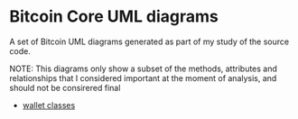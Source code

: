 # Bitcoin Core UML diagrams

A set of Bitcoin UML diagrams generated as part of my study of the source code.

NOTE: This diagrams only show a subset of the methods, attributes and relationships that I considered important at the moment of analysis, and should not be consirered final

* [wallet classes](wallet.md)
